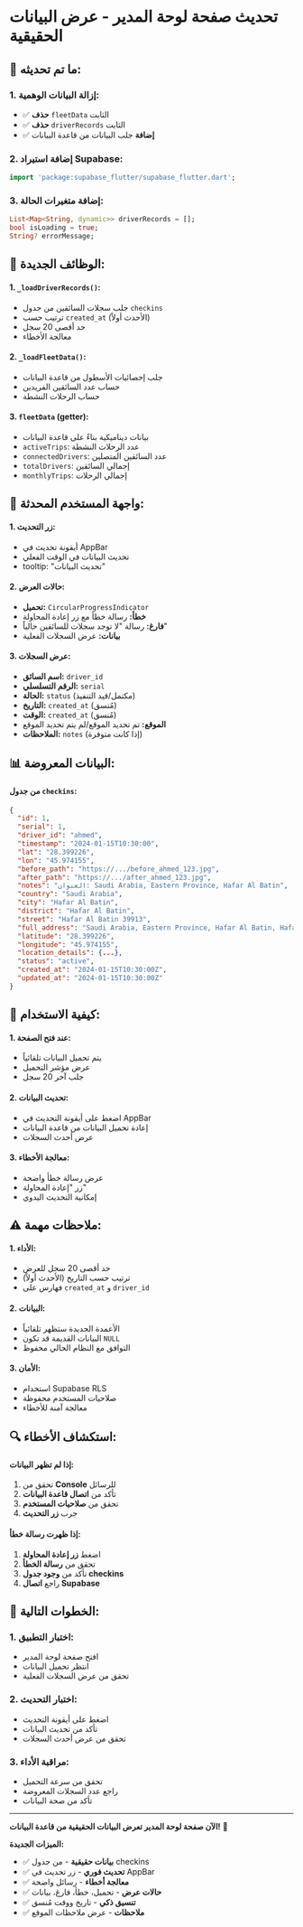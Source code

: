 # تحديث صفحة لوحة المدير - عرض البيانات الحقيقية

## 🎯 **ما تم تحديثه:**

### **1. إزالة البيانات الوهمية:**
- ✅ **حذف** `fleetData` الثابت
- ✅ **حذف** `driverRecords` الثابت
- ✅ **إضافة** جلب البيانات من قاعدة البيانات

### **2. إضافة استيراد Supabase:**
```dart
import 'package:supabase_flutter/supabase_flutter.dart';
```

### **3. إضافة متغيرات الحالة:**
```dart
List<Map<String, dynamic>> driverRecords = [];
bool isLoading = true;
String? errorMessage;
```

## 🔧 **الوظائف الجديدة:**

#### **1. `_loadDriverRecords()`:**
- جلب سجلات السائقين من جدول `checkins`
- ترتيب حسب `created_at` (الأحدث أولاً)
- حد أقصى 20 سجل
- معالجة الأخطاء

#### **2. `_loadFleetData()`:**
- جلب إحصائيات الأسطول من قاعدة البيانات
- حساب عدد السائقين الفريدين
- حساب الرحلات النشطة

#### **3. `fleetData` (getter):**
- بيانات ديناميكية بناءً على قاعدة البيانات
- `activeTrips`: عدد الرحلات النشطة
- `connectedDrivers`: عدد السائقين المتصلين
- `totalDrivers`: إجمالي السائقين
- `monthlyTrips`: إجمالي الرحلات

## 📱 **واجهة المستخدم المحدثة:**

#### **1. زر التحديث:**
- أيقونة تحديث في AppBar
- تحديث البيانات في الوقت الفعلي
- tooltip: "تحديث البيانات"

#### **2. حالات العرض:**
- **تحميل:** `CircularProgressIndicator`
- **خطأ:** رسالة خطأ مع زر إعادة المحاولة
- **فارغ:** رسالة "لا توجد سجلات للسائقين حالياً"
- **بيانات:** عرض السجلات الفعلية

#### **3. عرض السجلات:**
- **اسم السائق:** `driver_id`
- **الرقم التسلسلي:** `serial`
- **الحالة:** `status` (مكتمل/قيد التنفيذ)
- **التاريخ:** `created_at` (مُنسق)
- **الوقت:** `created_at` (مُنسق)
- **الموقع:** تم تحديد الموقع/لم يتم تحديد الموقع
- **الملاحظات:** `notes` (إذا كانت متوفرة)

## 📊 **البيانات المعروضة:**

#### **من جدول `checkins`:**
```json
{
  "id": 1,
  "serial": 1,
  "driver_id": "ahmed",
  "timestamp": "2024-01-15T10:30:00",
  "lat": "28.399226",
  "lon": "45.974155",
  "before_path": "https://.../before_ahmed_123.jpg",
  "after_path": "https://.../after_ahmed_123.jpg",
  "notes": "العنوان: Saudi Arabia, Eastern Province, Hafar Al Batin",
  "country": "Saudi Arabia",
  "city": "Hafar Al Batin",
  "district": "Hafar Al Batin",
  "street": "Hafar Al Batin 39913",
  "full_address": "Saudi Arabia, Eastern Province, Hafar Al Batin, Hafar Al Batin 39913",
  "latitude": "28.399226",
  "longitude": "45.974155",
  "location_details": {...},
  "status": "active",
  "created_at": "2024-01-15T10:30:00Z",
  "updated_at": "2024-01-15T10:30:00Z"
}
```

## 🚀 **كيفية الاستخدام:**

#### **1. عند فتح الصفحة:**
- يتم تحميل البيانات تلقائياً
- عرض مؤشر التحميل
- جلب آخر 20 سجل

#### **2. تحديث البيانات:**
- اضغط على أيقونة التحديث في AppBar
- إعادة تحميل البيانات من قاعدة البيانات
- عرض أحدث السجلات

#### **3. معالجة الأخطاء:**
- عرض رسالة خطأ واضحة
- زر "إعادة المحاولة"
- إمكانية التحديث اليدوي

## ⚠️ **ملاحظات مهمة:**

#### **1. الأداء:**
- حد أقصى 20 سجل للعرض
- ترتيب حسب التاريخ (الأحدث أولاً)
- فهارس على `created_at` و `driver_id`

#### **2. البيانات:**
- الأعمدة الجديدة ستظهر تلقائياً
- البيانات القديمة قد تكون `NULL`
- التوافق مع النظام الحالي محفوظ

#### **3. الأمان:**
- استخدام Supabase RLS
- صلاحيات المستخدم محفوظة
- معالجة آمنة للأخطاء

## 🔍 **استكشاف الأخطاء:**

#### **إذا لم تظهر البيانات:**
1. تحقق من **Console** للرسائل
2. تأكد من **اتصال قاعدة البيانات**
3. تحقق من **صلاحيات المستخدم**
4. جرب **زر التحديث**

#### **إذا ظهرت رسالة خطأ:**
1. اضغط **زر إعادة المحاولة**
2. تحقق من **رسالة الخطأ**
3. تأكد من **وجود جدول checkins**
4. راجع **اتصال Supabase**

## 🎯 **الخطوات التالية:**

### **1. اختبار التطبيق:**
- افتح صفحة لوحة المدير
- انتظر تحميل البيانات
- تحقق من عرض السجلات الفعلية

### **2. اختبار التحديث:**
- اضغط على أيقونة التحديث
- تأكد من تحديث البيانات
- تحقق من عرض أحدث السجلات

### **3. مراقبة الأداء:**
- تحقق من سرعة التحميل
- راجع عدد السجلات المعروضة
- تأكد من صحة البيانات

---

**الآن صفحة لوحة المدير تعرض البيانات الحقيقية من قاعدة البيانات!** 🎉

**الميزات الجديدة:**
- ✅ **بيانات حقيقية** - من جدول checkins
- ✅ **تحديث فوري** - زر تحديث في AppBar
- ✅ **معالجة أخطاء** - رسائل واضحة
- ✅ **حالات عرض** - تحميل، خطأ، فارغ، بيانات
- ✅ **تنسيق ذكي** - تاريخ ووقت مُنسق
- ✅ **ملاحظات** - عرض ملاحظات الموقع
